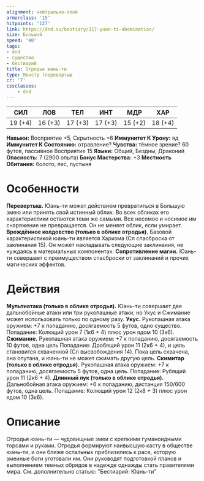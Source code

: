 ```yaml
---
alignment: нейтрально-злой
armorclass: '15'
hitpoints: '127'
link: https://dnd.su/bestiary/317-yuan-ti-abomination/
size: Большой
speed: '40'
tags:
- dnd
- существо
- бестиарий
title: Отродье юань-ти
type: Монстр (перевертыш
cr: '7'
cssclasses:
    - dnd
---
```



| СИЛ | ЛОВ | ТЕЛ | ИНТ | МДР | ХАР |
|---|---|---|---|---|---|
| 19 (+4) | 16 (+3) | 17 (+3) | 17 (+3) | 15 (+2) | 18 (+4) |
**Навыки:** Восприятие +5, Скрытность +6
**Иммунитет К Урону:** яд
**Иммунитет К Состоянию:** отравление?
**Чувства:** тёмное зрение? 60 футов, пассивное Восприятие 15
**Языки:** Общий, Бездны, Драконий
**Опасность:** 7 (2900 опыта)
**Бонус Мастерства:** +3
**Местность Обитания:** болото, лес, пустыня


# Особенности
**Перевертыш.** Юань-ти может действием превратиться в Большую змею или принять свой истинный облик. Во всех обликах его характеристики остаются теми же самыми. Все несомое и носимое им снаряжение не превращается. Он не меняет облик, если умирает.
**Врождённое колдовство (только в облике отродья).** Базовой характеристикой юань-ти является Харизма (Сл спасброска от заклинания 15). Он может накладывать следующие заклинания, не нуждаясь в материальных компонентах:
**Сопротивление магии.** Юань-ти совершает с преимуществом спасброски от заклинаний и прочих магических эффектов.


# Действия
**Мультиатака (только в облике отродья).** Юань-ти совершает две дальнобойные атаки или три рукопашные атаки, но Укус и Сжимание может использовать только по одному разу.
**Укус.** Рукопашная атака оружием: +7 к попаданию, досягаемость 5 футов, одно существо. Попадание: Колющий урон 7 (1к6 + 4) плюс урон ядом 10 (3к6).
**Сжимание.** Рукопашная атака оружием: +7 к попаданию, досягаемость 10 футов, одна цель Попадание: Дробящий урон 11 (2к6 + 4), и цель становится схваченной (Сл высвобождения 14). Пока цель схвачена, она опутана, и юань-ти не может сжимать другую цель.
**Скимитар (только в облике отродья).** Рукопашная атака оружием: +7 к попаданию, досягаемость 5 футов, одна цель. Попадание: Рубящий урон 11 (2к6 + 4).
**Длинный лук (только в облике отродья).** Дальнобойная атака оружием: +6 к попаданию, дистанция 150/600 футов, одна цель. Попадание: Колющий урон 12 (2к8 + 3) плюс урон ядом 10 (3к6).


# Описание
Отродья юань-ти — чудовищные змеи с крепкими гуманоидными торсами и руками. Отродья формируют наивысшую касту в обществе юань-ти, и они ближе остальных приблизились к расе, которую змеиные боги уготовали им. Они руководят подготовкой планов и выполнением темных обрядов в надежде однажды стать правителями мира. См. дополнительно статью: "Бестиарий: Юань-ти"